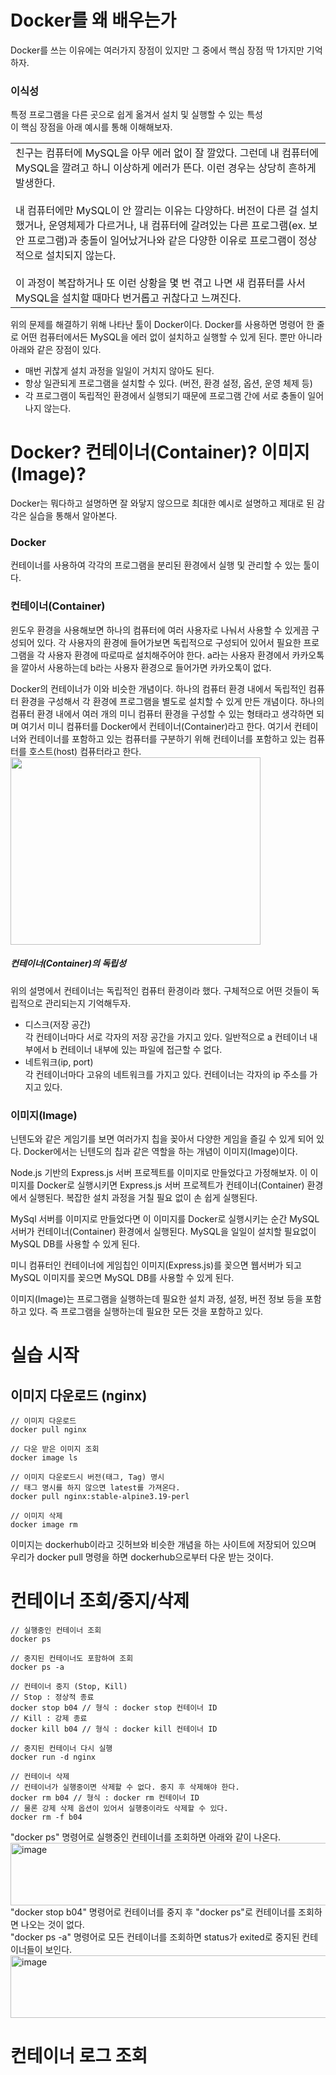 # Docker를 왜 배우는가
Docker를 쓰는 이유에는 여러가지 장점이 있지만 그 중에서 핵심 장점 딱 1가지만 기억하자. <br/>
### 이식성
특정 프로그램을 다른 곳으로 쉽게 옮겨서 설치 및 실행할 수 있는 특성 <br/>
이 핵심 장점을 아래 예시를 통해 이해해보자. <br/>
<table>
  <td>
    친구는 컴퓨터에 MySQL을 아무 에러 없이 잘 깔았다. 그런데 내 컴퓨터에 MySQL을 깔려고 하니 이상하게 에러가 뜬다. 이런 경우는 상당히 흔하게
    발생한다. <br/><br/>
    내 컴퓨터에만 MySQL이 안 깔리는 이유는 다양하다. 버전이 다른 걸 설치했거나, 운영체제가 다르거나, 내 컴퓨터에 갈려있는 다른 프로그램(ex. 보안 프로그램)과 충돌이 일어났거나와 같은 다양한 이유로 프로그램이 정상적으로 설치되지 않는다. <br/><br/>
    이 과정이 복잡하거나 또 이런 상황을 몇 번 겪고 나면 새 컴퓨터를 사서 MySQL을 설치할 때마다 번거롭고 귀찮다고 느껴진다.
  </td>
</table>

위의 문제를 해결하기 위해 나타난 툴이 Docker이다. Docker를 사용하면 명령어 한 줄로 어떤 컴퓨터에서든 MySQL을 에러 없이 설치하고 실행할 수 있게 된다. 뿐만 아니라 아래와 같은 장점이 있다.
* 매번 귀찮게 설치 과정을 일일이 거치지 않아도 된다.
* 항상 일관되게 프로그램을 설치할 수 있다. (버전, 환경 설정, 옵션, 운영 체제 등)
* 각 프로그램이 독립적인 환경에서 실행되기 때문에 프로그램 간에 서로 충돌이 일어나지 않는다.

# Docker? 컨테이너(Container)? 이미지(Image)?
Docker는 뭐다하고 설명하면 잘 와닿지 않으므로 최대한 예시로 설명하고 제대로 된 감각은 실습을 통해서 알아본다. <br/>
### Docker
컨테이너를 사용하여 각각의 프로그램을 분리된 환경에서 실행 및 관리할 수 있는 툴이다. <br/>

### 컨테이너(Container) 
윈도우 환경을 사용해보면 하나의 컴퓨터에 여러 사용자로 나눠서 사용할 수 있게끔 구성되어 있다. 각 사용자의 환경에 들어가보면 독립적으로 구성되어 있어서 필요한 프로그램을 각 사용자 환경에 따로따로 설치해주어야 한다. a라는 사용자 환경에서 카카오톡을 깔아서 사용하는데 b라는 사용자 환경으로 들어가면 카카오톡이 없다. <br/>

Docker의 컨테이너가 이와 비슷한 개념이다. 하나의 컴퓨터 환경 내에서 독립적인 컴퓨터 환경을 구성해서 각 환경에 프로그램을 별도로 설치할 수 있게 만든 개념이다. 하나의 컴퓨터 환경 내에서 여러 개의 미니 컴퓨터 환경을 구성할 수 있는 형태라고 생각하면 되며 여기서
미니 컴퓨터를 Docker에서 컨테이너(Container)라고 한다. 여기서 컨테이너와 컨테이너를 포함하고 있는 컴퓨터를 구분하기 위해 컨테이너를 포함하고 있는 컴퓨터를 호스트(host) 컴퓨터라고 한다.<br/>
<img src="https://github.com/user-attachments/assets/8273c490-a4df-4e95-8c92-59e010e50f00" width="400" height="300" />

##### 컨테이너(Container)의 독립성
위의 설명에서 컨테이너는 독립적인 컴퓨터 환경이라 했다. 구체적으로 어떤 것들이 독립적으로 관리되는지 기억해두자.
* 디스크(저장 공간) <br/> 
  각 컨테이너마다 서로 각자의 저장 공간을 가지고 있다. 일반적으로 a 컨테이너 내부에서 b 컨테이너 내부에 있는 파일에 접근할 수 없다.
* 네트워크(ip, port) <br/>
  각 컨테이너마다 고유의 네트워크를 가지고 있다. 컨테이너는 각자의 ip 주소를 가지고 있다.

### 이미지(Image)
닌텐도와 같은 게임기를 보면 여러가지 칩을 꽂아서 다양한 게임을 즐길 수 있게 되어 있다. Docker에서는 닌텐도의 칩과 같은 역할을 하는 개념이 이미지(Image)이다. <br/>

Node.js 기반의 Express.js 서버 프로젝트를 이미지로 만들었다고 가정해보자. 이 이미지를 Docker로 실행시키면 Express.js 서버 프로젝트가 컨테이너(Container) 환경에서 실행된다. 복잡한 설치 과정을 거칠 필요 없이 손 쉽게 실행된다. <br/>

MySql 서버를 이미지로 만들었다면 이 이미지를 Docker로 실행시키는 순간 MySQL 서버가 컨테이너(Container) 환경에서 실행된다. MySQL을 일일이 설치할 필요없이 MySQL DB를 사용할 수 있게 된다. <br/>

미니 컴퓨터인 컨테이너에 게임칩인 이미지(Express.js)를 꽂으면 웹서버가 되고 MySQL 이미지를 꽂으면 MySQL DB를 사용할 수 있게 된다. <br/>

이미지(Image)는 프로그램을 실행하는데 필요한 설치 과정, 설정, 버전 정보 등을 포함하고 있다. 즉 프로그램을 실행하는데 필요한 모든 것을 포함하고 있다.

# 실습 시작
## 이미지 다운로드 (nginx)
```
// 이미지 다운로드
docker pull nginx

// 다운 받은 이미지 조회
docker image ls

// 이미지 다운로드시 버전(태그, Tag) 명시
// 태그 명시를 하지 않으면 latest를 가져온다.
docker pull nginx:stable-alpine3.19-perl

// 이미지 삭제
docker image rm

```
이미지는 dockerhub이라고 깃허브와 비슷한 개념을 하는 사이트에 저장되어 있으며 우리가 docker pull 명령을 하면 dockerhub으로부터 다운 받는 것이다.

# 컨테이너 조회/중지/삭제
```
// 실행중인 컨테이너 조회
docker ps

// 중지된 컨테이너도 포함하여 조회
docker ps -a

// 컨테이너 중지 (Stop, Kill)
// Stop : 정상적 종료
docker stop b04 // 형식 : docker stop 컨테이너 ID
// Kill : 강제 종료
docker kill b04 // 형식 : docker kill 컨테이너 ID

// 중지된 컨테이너 다시 실행
docker run -d nginx

// 컨테이너 삭제
// 컨테이너가 실행중이면 삭제할 수 없다. 중지 후 삭제해야 한다.
docker rm b04 // 형식 : docker rm 컨테이너 ID
// 물론 강제 삭제 옵션이 있어서 실행중이라도 삭제할 수 있다.
docker rm -f b04
```
"docker ps" 명령어로 실행중인 컨테이너를 조회하면 아래와 같이 나온다. <br/>
<img width="800" height="100" alt="image" src="https://github.com/user-attachments/assets/aac6eaf6-b4b7-46d9-9c66-900d328e1c18" />
"docker stop b04" 명령어로 컨테이너를 중지 후 "docker ps"로 컨테이너를 조회하면 나오는 것이 없다. <br/>
"docker ps -a" 명령어로 모든 컨테이너를 조회하면 status가 exited로 중지된 컨테이너들이 보인다. <br/>
<img width="800" height="100" alt="image" src="https://github.com/user-attachments/assets/eb00e37f-fbc0-48e5-9982-bc1cc8a1a02f" />

# 컨테이너 로그 조회





